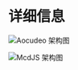 # 详细信息

![Aocudeo 架构图](../../packages/aocudeo/lib/arch.puml.svg)

![McdJS 架构图](../../packages/mcdjs/lib/arch.puml.svg)

